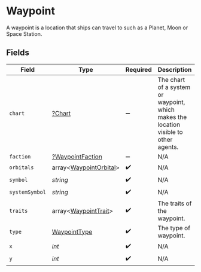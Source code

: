 # Waypoint

A waypoint is a location that ships can travel to such as a Planet, Moon or Space Station.


## Fields

| Field                                                                                | Type                                                                                 | Required                                                                             | Description                                                                          |
| ------------------------------------------------------------------------------------ | ------------------------------------------------------------------------------------ | ------------------------------------------------------------------------------------ | ------------------------------------------------------------------------------------ |
| `chart`                                                                              | [?Chart](../../models/shared/Chart.md)                                               | :heavy_minus_sign:                                                                   | The chart of a system or waypoint, which makes the location visible to other agents. |
| `faction`                                                                            | [?WaypointFaction](../../models/shared/WaypointFaction.md)                           | :heavy_minus_sign:                                                                   | N/A                                                                                  |
| `orbitals`                                                                           | array<[WaypointOrbital](../../models/shared/WaypointOrbital.md)>                     | :heavy_check_mark:                                                                   | N/A                                                                                  |
| `symbol`                                                                             | *string*                                                                             | :heavy_check_mark:                                                                   | N/A                                                                                  |
| `systemSymbol`                                                                       | *string*                                                                             | :heavy_check_mark:                                                                   | N/A                                                                                  |
| `traits`                                                                             | array<[WaypointTrait](../../models/shared/WaypointTrait.md)>                         | :heavy_check_mark:                                                                   | The traits of the waypoint.                                                          |
| `type`                                                                               | [WaypointType](../../models/shared/WaypointType.md)                                  | :heavy_check_mark:                                                                   | The type of waypoint.                                                                |
| `x`                                                                                  | *int*                                                                                | :heavy_check_mark:                                                                   | N/A                                                                                  |
| `y`                                                                                  | *int*                                                                                | :heavy_check_mark:                                                                   | N/A                                                                                  |